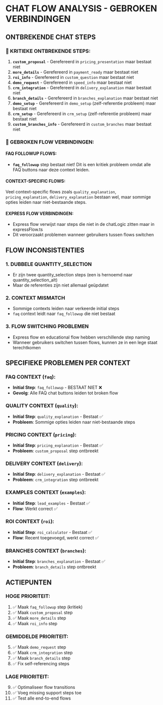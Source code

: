 # CHAT FLOW ANALYSIS - GEBROKEN VERBINDINGEN

## ONTBREKENDE CHAT STEPS

### 🚨 KRITIEKE ONTBREKENDE STEPS:

1. **`custom_proposal`** - Gerefereerd in `pricing_presentation` maar bestaat niet
2. **`more_details`** - Gerefereerd in `payment_ready` maar bestaat niet  
3. **`roi_info`** - Gerefereerd in `custom_question` maar bestaat niet
4. **`demo_request`** - Gerefereerd in `speed_info` maar bestaat niet
5. **`crm_integration`** - Gerefereerd in `delivery_explanation` maar bestaat niet
6. **`branch_details`** - Gerefereerd in `branches_explanation` maar bestaat niet
7. **`demo_setup`** - Gerefereerd in `demo_setup` (zelf-referentie probleem) maar bestaat niet
8. **`crm_setup`** - Gerefereerd in `crm_setup` (zelf-referentie probleem) maar bestaat niet
9. **`custom_branches_info`** - Gerefereerd in `custom_branches` maar bestaat niet

### 🚨 GEBROKEN FLOW VERBINDINGEN:

#### FAQ FOLLOWUP FLOWS:
- **`faq_followup`** step bestaat niet! Dit is een kritiek probleem omdat alle FAQ buttons naar deze context leiden.

#### CONTEXT-SPECIFIC FLOWS:
Veel context-specific flows zoals `quality_explanation`, `pricing_explanation`, `delivery_explanation` bestaan wel, maar sommige opties leiden naar niet-bestaande steps.

#### EXPRESS FLOW VERBINDINGEN:
- Express flow verwijst naar steps die niet in de chatLogic zitten maar in expressFlow.ts
- Dit veroorzaakt problemen wanneer gebruikers tussen flows switchen

## FLOW INCONSISTENTIES

### 1. **DUBBELE QUANTITY_SELECTION**
- Er zijn twee quantity_selection steps (een is hernoemd naar quantity_selection_alt)
- Maar de referenties zijn niet allemaal geüpdatet

### 2. **CONTEXT MISMATCH**
- Sommige contexts leiden naar verkeerde initial steps
- `faq` context leidt naar `faq_followup` die niet bestaat

### 3. **FLOW SWITCHING PROBLEMEN**
- Express flow en educational flow hebben verschillende step naming
- Wanneer gebruikers switchen tussen flows, kunnen ze in een lege staat terechtkomen

## SPECIFIEKE PROBLEMEN PER CONTEXT

### FAQ CONTEXT (`faq`):
- **Initial Step**: `faq_followup` - BESTAAT NIET ❌
- **Gevolg**: Alle FAQ chat buttons leiden tot broken flow

### QUALITY CONTEXT (`quality`):
- **Initial Step**: `quality_explanation` - Bestaat ✅
- **Probleem**: Sommige opties leiden naar niet-bestaande steps

### PRICING CONTEXT (`pricing`):
- **Initial Step**: `pricing_explanation` - Bestaat ✅  
- **Probleem**: `custom_proposal` step ontbreekt

### DELIVERY CONTEXT (`delivery`):
- **Initial Step**: `delivery_explanation` - Bestaat ✅
- **Probleem**: `crm_integration` step ontbreekt

### EXAMPLES CONTEXT (`examples`):
- **Initial Step**: `lead_examples` - Bestaat ✅
- **Flow**: Werkt correct ✅

### ROI CONTEXT (`roi`):
- **Initial Step**: `roi_calculator` - Bestaat ✅
- **Flow**: Recent toegevoegd, werkt correct ✅

### BRANCHES CONTEXT (`branches`):
- **Initial Step**: `branches_explanation` - Bestaat ✅
- **Probleem**: `branch_details` step ontbreekt

## ACTIEPUNTEN

### HOGE PRIORITEIT:
1. ✅ Maak `faq_followup` step (kritiek)
2. ✅ Maak `custom_proposal` step
3. ✅ Maak `more_details` step
4. ✅ Maak `roi_info` step

### GEMIDDELDE PRIORITEIT:
5. ✅ Maak `demo_request` step
6. ✅ Maak `crm_integration` step  
7. ✅ Maak `branch_details` step
8. ✅ Fix self-referencing steps

### LAGE PRIORITEIT:
9. ✅ Optimaliseer flow transitions
10. ✅ Voeg missing support steps toe
11. ✅ Test alle end-to-end flows
